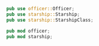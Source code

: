 ``` rs linenums="1"
pub use officer::Officer;
pub use starship::Starship;
pub use starship::StarshipClass;

pub mod officer;
pub mod starship;
```
